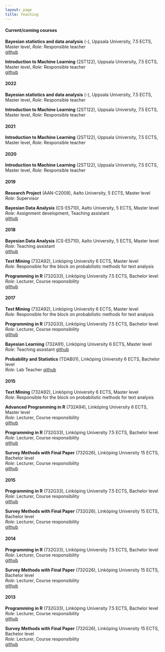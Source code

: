 ```yaml
---
layout: page
title: Teaching
---
```





#### Current/coming courses

**Bayesian statistics and data analysis** (-), Uppsala University, 7.5 ECTS, Master level,
*Role*: Responsible teacher <br/>
[github](https://github.com/MansMeg/BSDA)

**Introduction to Machine Learning** (2ST122), Uppsala University, 7.5 ECTS, Master level,
*Role*: Responsible teacher <br/>
[github](https://github.com/MansMeg/IntroML)


#### 2022

**Bayesian statistics and data analysis** (-), Uppsala University, 7.5 ECTS, Master level,
*Role*: Responsible teacher <br/>

**Introduction to Machine Learning** (2ST122), Uppsala University, 7.5 ECTS, Master level,
*Role*: Responsible teacher <br/>


#### 2021

**Introduction to Machine Learning** (2ST122), Uppsala University, 7.5 ECTS, Master level,
*Role*: Responsible teacher <br/>


#### 2020

**Introduction to Machine Learning** (2ST122), Uppsala University, 7.5 ECTS, Master level,
*Role*: Responsible teacher <br/>


#### 2019

**Research Project** (AAN-C2008), Aalto University, 5 ECTS, Master level <br/>
*Role*: Supervisor


**Bayesian Data Analysis** (CS-E5710), Aalto University, 5 ECTS, Master level <br/>
*Role*: Assignment development, Teaching assistant <br/>
[github](https://github.com/avehtari/BDA_course_Aalto)


#### 2018

**Bayesian Data Analysis** (CS-E5710), Aalto University, 5 ECTS, Master level <br/>
*Role*: Teaching assistant <br/>
[github](https://github.com/avehtari/BDA_course_Aalto)


**Text Mining** (732A92), Linköping University 6 ECTS, Master level <br/>
*Role*: Responsible for the block on probabilistic methods for text analysis


**Programming in R** (732G33), Linköping University 7.5 ECTS, Bachelor level <br/>
*Role*: Lecturer, Course responsibility <br/>
[github](https://github.com/STIMALiU/KursRprgm)


#### 2017

**Text Mining** (732A92), Linköping University 6 ECTS, Master level <br/>
*Role*: Responsible for the block on probabilistic methods for text analysis

**Programming in R** (732G33), Linköping University 7.5 ECTS, Bachelor level <br/>
*Role*: Lecturer, Course responsibility <br/>
[github](https://github.com/STIMALiU/KursRprgm)

**Bayesian Learning** (732A91), Linköping University 6 ECTS, Master level <br/>
*Role*: Teaching assistant
[github](https://github.com/STIMALiU/BayesLearnCourse)

**Probability and Statistics** (TDAB01), Linköping University 6 ECTS, Bachelor level  <br/>
*Role*: Lab Teacher
[github](https://github.com/STIMALiU/IntroStatsForCSCourse)


#### 2015

**Text Mining** (732A92), Linköping University 6 ECTS, Master level <br/>
*Role*: Responsible for the block on probabilistic methods for text analysis

**Advanced Programming in R** (732A94), Linköping University 6 ECTS, Master level <br/>
*Role*: Lecturer, Course responsibility <br/>
[github](https://github.com/STIMALiU/AdvRCourse)

**Programming in R** (732G33), Linköping University 7.5 ECTS, Bachelor level <br/>
*Role*: Lecturer, Course responsibility <br/>
[github](https://github.com/STIMALiU/KursRprgm)

**Survey Methods with Final Paper** (732G26), Linköping University 15 ECTS, Bachelor level <br/>
*Role*: Lecturer, Course responsibility <br/>
[github](https://github.com/STIMALiU/KursSvyMeth)


#### 2015

**Programming in R** (732G33), Linköping University 7.5 ECTS, Bachelor level <br/>
*Role*: Lecturer, Course responsibility <br/>
[github](https://github.com/STIMALiU/KursRprgm)

**Survey Methods with Final Paper** (732G26), Linköping University 15 ECTS, Bachelor level <br/>
*Role*: Lecturer, Course responsibility <br/>
[github](https://github.com/STIMALiU/KursSvyMeth)


#### 2014

**Programming in R** (732G33), Linköping University 7.5 ECTS, Bachelor level <br/>
*Role*: Lecturer, Course responsibility <br/>
[github](https://github.com/STIMALiU/KursRprgm)

**Survey Methods with Final Paper** (732G26), Linköping University 15 ECTS, Bachelor level <br/>
*Role*: Lecturer, Course responsibility <br/>
[github](https://github.com/STIMALiU/KursSvyMeth)

#### 2013

**Programming in R** (732G33), Linköping University 7.5 ECTS, Bachelor level <br/>
*Role*: Lecturer, Course responsibility <br/>
[github](https://github.com/STIMALiU/KursRprgm)

**Survey Methods with Final Paper** (732G26), Linköping University 15 ECTS, Bachelor level <br/>
*Role*: Lecturer, Course responsibility <br/>
[github](https://github.com/STIMALiU/KursSvyMeth)
